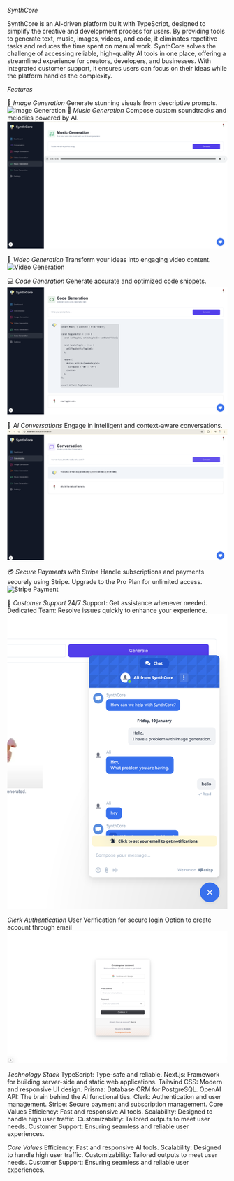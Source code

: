 *SynthCore*

SynthCore is an AI-driven platform built with TypeScript, designed to simplify the creative and development process for users. By providing tools to generate text, music, images, videos, and code, it eliminates repetitive tasks and reduces the time spent on manual work. SynthCore solves the challenge of accessing reliable, high-quality AI tools in one place, offering a streamlined experience for creators, developers, and businesses. With integrated customer support, it ensures users can focus on their ideas while the platform handles the complexity.

*Features*

🎨 *Image Generation*
Generate stunning visuals from descriptive prompts.
![Image Generation](/images/image-generation.png)
🎵 *Music Generation*
Compose custom soundtracks and melodies powered by AI.
![Music Generation](./public/images/music-generation.png)

🎥 *Video Generation*
Transform your ideas into engaging video content.
![Video Generation](./public/images/video-generation.png)

💻 *Code Generation*
Generate accurate and optimized code snippets.
![Code Generation](./public/images/code-generation.png)

💬 *AI Conversations*
Engage in intelligent and context-aware conversations.
![AI Conversation](./public/images/ai-conversation.png)

💳 *Secure Payments with Stripe*
Handle subscriptions and payments securely using Stripe.
Upgrade to the Pro Plan for unlimited access.
![Stripe Payment](./public/images/code-payment.png)


🤝 *Customer Support*
24/7 Support: Get assistance whenever needed.
Dedicated Team: Resolve issues quickly to enhance your experience.
![Customer Support](./public/images/customer-support.png)


*Clerk Authentication*
User Verification for secure login
Option to create account through email
![Secure Login/Signup](./public/images/clerk.png)



*Technology Stack*
TypeScript: Type-safe and reliable.
Next.js: Framework for building server-side and static web applications.
Tailwind CSS: Modern and responsive UI design.
Prisma: Database ORM for PostgreSQL.
OpenAI API: The brain behind the AI functionalities.
Clerk: Authentication and user management.
Stripe: Secure payment and subscription management.
Core Values
Efficiency: Fast and responsive AI tools.
Scalability: Designed to handle high user traffic.
Customizability: Tailored outputs to meet user needs.
Customer Support: Ensuring seamless and reliable user experiences.



*Core Values*
Efficiency: Fast and responsive AI tools.
Scalability: Designed to handle high user traffic.
Customizability: Tailored outputs to meet user needs.
Customer Support: Ensuring seamless and reliable user experiences.










